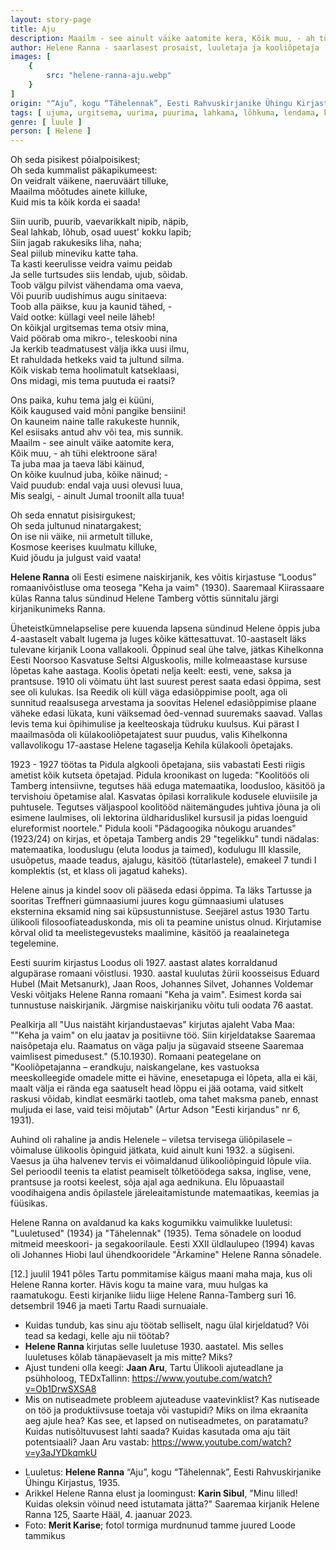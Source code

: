 ```yaml
---
layout: story-page
title: Aju
description: Maailm - see ainult väike aatomite kera, Kõik muu, - ah tühi elektroone sära!
author: Helene Ranna - saarlasest prosaist, luuletaja ja kooliõpetaja
images: [
    {
        src: "helene-ranna-aju.webp"
    }
]
origin: "“Aju”, kogu “Tähelennak”, Eesti Rahvuskirjanike Ühingu Kirjastus, 1935"
tags: [ ujuma, urgitsema, uurima, puurima, lahkama, lõhkuma, lendama, käima, nägema ]
genre: [ luule ]
person: [ Helene ]
---
```


<!-- # {{$doc.title}} -->

Oh seda pisikest põialpoisikest; \
Oh seda kummalist päkapikumeest: \
On veidralt väikene, naeruväärt tilluke, \
Maailma mõõtudes ainete killuke, \
Kuid mis ta kõik korda ei saada!

Siin uurib, puurib, vaevarikkalt nipib, näpib, \
Seal lahkab, lõhub, osad uuest' kokku lapib; \
Siin jagab rakukesiks liha, naha; \
Seal piilub mineviku katte taha. \
Ta kasti keerulisse veidra vaimu peidab \
Ja selle turtsudes siis lendab, ujub, sõidab. \
Toob välgu pilvist vähendama oma vaeva, \
Või puurib uudishimus augu sinitaeva: \
Toob alla päikse, kuu ja kaunid tähed, - \
Vaid ootke: küllagi veel neile läheb! \
On kõikjal urgitsemas tema otsiv mina, \
Vaid pöörab oma mikro-, teleskoobi nina \
Ja kerkib teadmatusest välja ikka uusi ilmu, \
Et rahuldada hetkeks vaid ta jultund silma. \
Kõik viskab tema hoolimatult katseklaasi, \
Ons midagi, mis tema puutuda ei raatsi?

Ons paika, kuhu tema jalg ei küüni, \
Kõik kaugused vaid mõni pangike bensiini! \
On kauneim naine talle rakukeste hunnik, \
Kel esiisaks antud ahv või tea, mis sunnik. \
Maailm - see ainult väike aatomite kera, \
Kõik muu, - ah tühi elektroone sära! \
Ta juba maa ja taeva läbi käinud, \
On kõike kuulnud juba, kõike näinud; - \
Vaid puudub: endal vaja uusi olevusi luua, \
Mis sealgi, - ainult Jumal troonilt alla tuua!

Oh seda ennatut pisisirgukest; \
Oh seda jultunud ninatargakest; \
On ise nii väike, nii armetult tilluke, \
Kosmose keerises kuulmatu killuke, \
Kuid jõudu ja julgust vaid vaata!


<story-author :author="author" :origin="origin"></story-author>

**Helene Ranna** oli Eesti esimene naiskirjanik, kes võitis kirjastuse “Loodus” romaanivõistluse oma teosega "Keha ja vaim" (1930). Saaremaal Kiirassaare külas Ranna talus sündinud Helene Tamberg võttis sünnitalu järgi kirjanikunimeks Ranna.

Üheteistkümnelapselise pere kuuenda lapsena sündinud Helene õppis juba 4-aastaselt vabalt lugema ja luges kõike kättesattuvat. 10-aastaselt läks tulevane kirjanik Loona vallakooli. Õppinud seal ühe talve, jätkas Kihelkonna Eesti Noorsoo Kasvatuse Seltsi Alguskoolis, mille kolmeaastase kursuse lõpetas kahe aastaga. Koolis õpetati nelja keelt: eesti, vene, saksa ja prantsuse. 1910 oli võimatu üht last suurest perest saata edasi õppima, sest see oli kulukas. Isa Reedik oli küll väga edasiõppimise poolt, aga oli sunnitud reaalsusega arvestama ja soovitas Helenel edasiõppimise plaane väheke edasi lükata, kuni väiksemad õed-vennad suuremaks saavad. Vallas levis tema kui õpihimulise ja keelteoskaja tüdruku kuulsus. Kui pärast I maailmasõda oli külakooliõpetajatest suur puudus, valis Kihelkonna vallavolikogu 17-aastase Helene tagaselja Kehila külakooli õpetajaks.

1923 - 1927 töötas ta Pidula algkooli õpetajana, siis vabastati Eesti riigis ametist kõik kutseta õpetajad. Pidula kroonikast on lugeda: "Koolitöös oli Tamberg intensiivne, tegutses hää eduga matemaatika, loodusloo, käsitöö ja tervishoiu õpetamise alal. Kasvatas õpilasi korralikule kodusele eluviisile ja puhtusele. Tegutses väljaspool koolitööd näitemängudes juhtiva jõuna ja oli esimene laulmises, oli lektorina üldhariduslikel kursusil ja pidas loenguid elureformist noortele." Pidula kooli "Pädagoogika nõukogu aruandes" (1923/24) on kirjas, et õpetaja Tamberg andis 29 "tegelikku" tundi nädalas: matemaatika, looduslugu (eluta loodus ja taimed), kodulugu III klassile, usuõpetus, maade teadus, ajalugu, käsitöö (tütarlastele), emakeel 7 tundi I komplektis (st, et klass oli jagatud kaheks).

Helene ainus ja kindel soov oli pääseda edasi õppima. Ta läks Tartusse ja sooritas Treffneri gümnaasiumi juures kogu gümnaasiumi ulatuses eksternina eksamid ning sai küpsustunnistuse. Seejärel astus 1930 Tartu ülikooli filosoofiateaduskonda, mis oli ta peamine unistus olnud. Kirjutamise kõrval olid ta meelistegevusteks maalimine, käsitöö ja reaalainetega tegelemine. 

Eesti suurim kirjastus Loodus oli 1927. aastast alates korraldanud algupärase romaani võistlusi. 1930. aastal kuulutas žürii koosseisus Eduard Hubel (Mait Metsanurk), Jaan Roos, Johannes Silvet, Johannes Voldemar Veski võitjaks Helene Ranna romaani "Keha ja vaim". Esimest korda sai tunnustuse naiskirjanik. Järgmise naiskirjaniku võitu tuli oodata 76 aastat.

Pealkirja all "Uus naistäht kirjandustaevas" kirjutas ajaleht Vaba Maa: ""Keha ja vaim" on elu jaatav ja positiivne töö. Siin kirjeldatakse Saaremaa naisõpetaja elu. Raamatus on väga palju ja sügavaid stseene Saaremaa vaimlisest pimedusest." (5.10.1930). Romaani peategelane on "Kooliõpetajanna – erandkuju, naiskangelane, kes vastuoksa meeskolleegide omadele mitte ei hävine, enesetapuga ei lõpeta, alla ei käi, maalt välja ei rända ega saatuselt head lõppu ei jää ootama, vaid sitkelt raskusi võidab, kindlat eesmärki taotleb, oma tahet maksma paneb, ennast muljuda ei lase, vaid teisi mõjutab" (Artur Adson "Eesti kirjandus" nr 6, 1931).

Auhind oli rahaline ja andis Helenele – viletsa tervisega üliõpilasele – võimaluse ülikoolis õpinguid jätkata, kuid ainult kuni 1932. a sügiseni. Vaesus ja üha halvenev tervis ei võimaldanud ülikooliõpinguid lõpule viia. Sel perioodil teenis ta elatist peamiselt tõlketöödega saksa, inglise, vene, prantsuse ja rootsi keelest, sõja ajal aga aednikuna. Elu lõpuaastail voodihaigena andis õpilastele järeleaitamistunde matemaatikas, keemias ja füüsikas.

Helene Ranna on avaldanud ka kaks kogumikku vaimulikke luuletusi: "Luuletused" (1934) ja "Tähelennak" (1935). Tema sõnadele on loodud mitmeid meeskoori- ja segakoorilaule. Eesti XXII üldlaulupeo (1994) kavas oli Johannes Hiobi laul ühendkooridele "Ärkamine" Helene Ranna sõnadele.

[12.] juulil 1941 põles Tartu pommitamise käigus maani maha maja, kus oli Helene Ranna korter. Hävis kogu ta maine vara, muu hulgas ka raamatukogu. Eesti kirjanike liidu liige Helene Ranna-Tamberg suri 16. detsembril 1946 ja maeti Tartu Raadi surnuaiale.



<details-wrapper summary="Mis mõtted tekkisid?">

- Kuidas tundub, kas sinu aju töötab selliselt, nagu ülal kirjeldatud? Või tead sa kedagi, kelle aju nii töötab?
- **Helene Ranna** kirjutas selle luuletuse 1930. aastatel. Mis selles luuletuses kõlab tänapäevaselt ja mis mitte? Miks?
- Ajust tundeni olla keegi: **Jaan Aru**, Tartu Ülikooli ajuteadlane ja psühholoog, TEDxTallinn: https://www.youtube.com/watch?v=Ob1DrwSXSA8
- Mis on nutiseadmete probleem ajuteaduse vaatevinklist? Kas nutiseade on töö ja produktiivsuse toetaja või vastupidi? Miks on ilma ekraanita aeg ajule hea? Kas see, et lapsed on nutiseadmetes, on paratamatu? Kuidas nutisõltuvusest lahti saada? Kuidas kasutada oma aju täit potentsiaali? Jaan Aru vastab: https://www.youtube.com/watch?v=y3aJYDkqmkU

</details-wrapper>

<details-wrapper summary="Allikad" class="text-sm" icon="icon-park-outline:document-folder">

- Luuletus: **Helene Ranna** “Aju”, kogu “Tähelennak”, Eesti Rahvuskirjanike Ühingu Kirjastus, 1935.
- Arikkel Helene Ranna elust ja loomingust: **Karin Sibul**, "Minu lilled! Kuidas oleksin võinud need istutamata jätta?" Saaremaa kirjanik Helene Ranna 125, Saarte Hääl, 4. jaanuar 2023.
- Foto: **Merit Karise**; fotol tormiga murdnunud tamme juured Loode tammikus


</details-wrapper>
